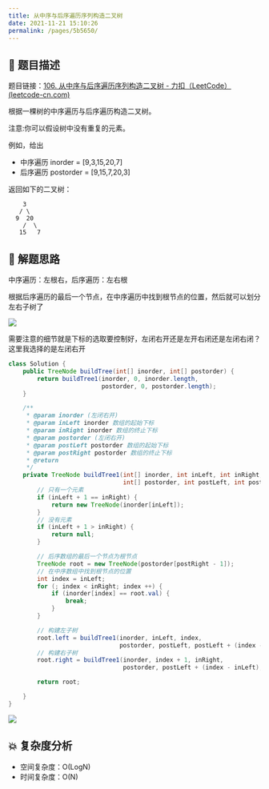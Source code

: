 ```yaml
---
title: 从中序与后序遍历序列构造二叉树
date: 2021-11-21 15:10:26
permalink: /pages/5b5650/
---
```


## 📃 题目描述

题目链接：[106. 从中序与后序遍历序列构造二叉树 - 力扣（LeetCode） (leetcode-cn.com)](https://leetcode-cn.com/problems/construct-binary-tree-from-inorder-and-postorder-traversal/)

根据一棵树的中序遍历与后序遍历构造二叉树。

注意:你可以假设树中没有重复的元素。

例如，给出

- 中序遍历 inorder = [9,3,15,20,7]
- 后序遍历 postorder = [9,15,7,20,3]

返回如下的二叉树：

```
    3
   / \
  9  20
    /  \
   15   7
```

## 🔔 解题思路

中序遍历：左根右，后序遍历：左右根

根据后序遍历的最后一个节点，在中序遍历中找到根节点的位置，然后就可以划分左右子树了

![](https://assets.leetcode-cn.com/solution-static/106/6.png)

需要注意的细节就是下标的选取要控制好，左闭右开还是左开右闭还是左闭右闭？这里我选择的是左闭右开


```java
class Solution {
    public TreeNode buildTree(int[] inorder, int[] postorder) {
        return buildTree1(inorder, 0, inorder.length,
                          postorder, 0, postorder.length);
    }

    /**
     * @param inorder (左闭右开)
     * @param inLeft inorder 数组的起始下标
     * @param inRight inorder 数组的终止下标
     * @param postorder (左闭右开)
     * @param postLeft postorder 数组的起始下标
     * @param postRight postorder 数组的终止下标
     * @return
     */
    private TreeNode buildTree1(int[] inorder, int inLeft, int inRight,
                                int[] postorder, int postLeft, int postRight) {
        // 只有一个元素
        if (inLeft + 1 == inRight) {
            return new TreeNode(inorder[inLeft]);
        }
        // 没有元素
        if (inLeft + 1 > inRight) {
            return null;
        }

        // 后序数组的最后一个节点为根节点
        TreeNode root = new TreeNode(postorder[postRight - 1]);
        // 在中序数组中找到根节点的位置
        int index = inLeft;
        for (; index < inRight; index ++) {
            if (inorder[index] == root.val) {
                break;
            }
        }

        // 构建左子树
        root.left = buildTree1(inorder, inLeft, index,
                               postorder, postLeft, postLeft + (index - inLeft));
        // 构建右子树
        root.right = buildTree1(inorder, index + 1, inRight,
                                postorder, postLeft + (index - inLeft), postRight - 1);

        return root;

    }
}
```

![](https://cs-wiki.oss-cn-shanghai.aliyuncs.com/img/20211121153259.png)

## 💥 复杂度分析

- 空间复杂度：O(LogN)
- 时间复杂度：O(N)

